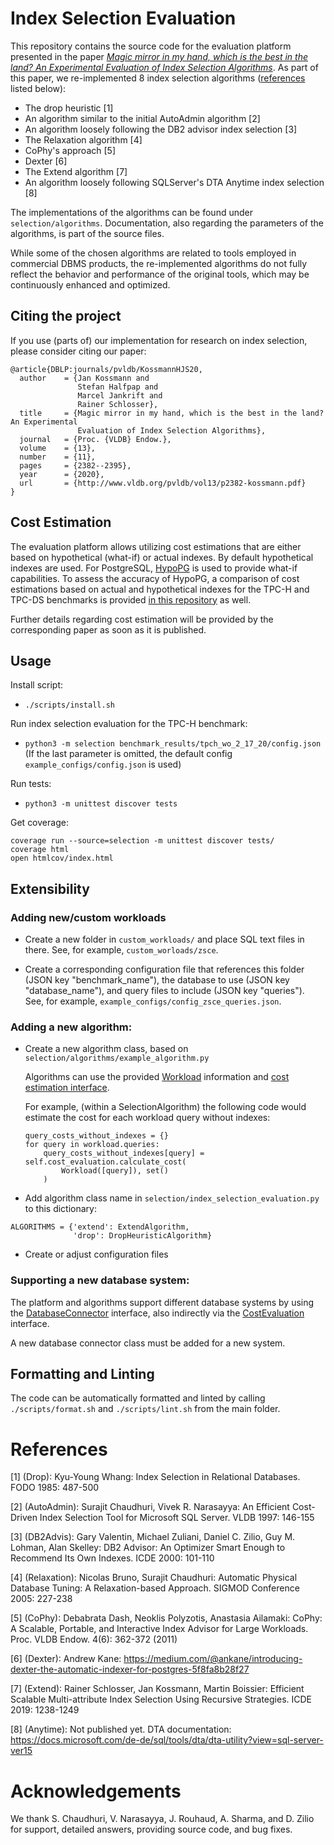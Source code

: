 # Index Selection Evaluation

This repository contains the source code for the evaluation platform presented in the paper [*Magic mirror in my hand, which is the best in the land? An Experimental Evaluation of Index Selection Algorithms*](http://www.vldb.org/pvldb/vol13/p2382-kossmann.pdf). As part of this paper, we re-implemented 8 index selection algorithms ([references](#references) listed below):

- The drop heuristic [1]
- An algorithm similar to the initial AutoAdmin algorithm [2]
- An algorithm loosely following the DB2 advisor index selection [3]
- The Relaxation algorithm [4]
- CoPhy's approach [5]
- Dexter [6]
- The Extend algorithm [7]
- An algorithm loosely following SQLServer's DTA Anytime index selection [8]

The implementations of the algorithms can be found under `selection/algorithms`. Documentation, also regarding the parameters of the algorithms, is part of the source files.

While some of the chosen algorithms are related to tools employed in commercial DBMS products, the re-implemented algorithms do not fully reflect the behavior and performance of the original tools, which may be continuously enhanced and optimized.

## Citing the project
If you use (parts of) our implementation for research on index selection, please consider citing our paper:
```
@article{DBLP:journals/pvldb/KossmannHJS20,
  author    = {Jan Kossmann and
               Stefan Halfpap and
               Marcel Jankrift and
               Rainer Schlosser},
  title     = {Magic mirror in my hand, which is the best in the land? An Experimental
               Evaluation of Index Selection Algorithms},
  journal   = {Proc. {VLDB} Endow.},
  volume    = {13},
  number    = {11},
  pages     = {2382--2395},
  year      = {2020},
  url       = {http://www.vldb.org/pvldb/vol13/p2382-kossmann.pdf}
}
```

## Cost Estimation
The evaluation platform allows utilizing cost estimations that are either based on hypothetical (what-if) or actual indexes. By default hypothetical indexes are used. For PostgreSQL, [HypoPG](https://github.com/HypoPG/hypopg) is used to provide what-if capabilities. To assess the accuracy of HypoPG, a comparison of cost estimations based on actual and hypothetical indexes for the TPC-H and TPC-DS benchmarks is provided [in this repository](https://github.com/hyrise/index_selection_evaluation/tree/refactoring/benchmark_results/cost_estimation_actual_vs_hypo) as well.

Further details regarding cost estimation will be provided by the corresponding paper as soon as it is published.

## Usage

Install script:
* `./scripts/install.sh`

Run index selection evaluation for the TPC-H benchmark:
* `python3 -m selection benchmark_results/tpch_wo_2_17_20/config.json`
(If the last parameter is omitted, the default config `example_configs/config.json` is used)

Run tests:
* `python3 -m unittest discover tests`

Get coverage:
```
coverage run --source=selection -m unittest discover tests/
coverage html
open htmlcov/index.html
```

## Extensibility

### Adding new/custom workloads

* Create a new folder in `custom_workloads/` and place SQL text files in there. See, for example, `custom_worloads/zsce`.

* Create a corresponding configuration file that references this folder (JSON key "benchmark_name"), the database to use (JSON key "database_name"), and query files to include (JSON key "queries").
  See, for example, `example_configs/config_zsce_queries.json`.
  
### Adding a new algorithm:
* Create a new algorithm class, based on `selection/algorithms/example_algorithm.py`
  
  Algorithms can use the provided [Workload](https://github.com/hyrise/index_selection_evaluation/blob/refactoring/selection/workload.py) information and [cost estimation interface](https://github.com/hyrise/index_selection_evaluation/blob/refactoring/selection/cost_evaluation.py).

  For example, (within a SelectionAlgorithm) the following code would estimate the cost for each workload query without indexes:

  ```
  query_costs_without_indexes = {}
  for query in workload.queries:
      query_costs_without_indexes[query] = self.cost_evaluation.calculate_cost(
          Workload([query]), set()
      )
  ```
* Add algorithm class name in `selection/index_selection_evaluation.py` to this dictionary:
```
ALGORITHMS = {'extend': ExtendAlgorithm,
              'drop': DropHeuristicAlgorithm}
```
* Create or adjust configuration files

### Supporting a new database system:

The platform and algorithms support different database systems by using the [DatabaseConnector](https://github.com/hyrise/index_selection_evaluation/blob/refactoring/selection/database_connector.py) interface, also indirectly via the [CostEvaluation](https://github.com/hyrise/index_selection_evaluation/blob/refactoring/selection/cost_evaluation.py) interface.

A new database connector class must be added for a new system.

## Formatting and Linting
The code can be automatically formatted and linted by calling `./scripts/format.sh` and `./scripts/lint.sh` from the main folder.

# References
[1] (Drop): Kyu-Young Whang: Index Selection in Relational Databases. FODO 1985: 487-500

[2] (AutoAdmin): Surajit Chaudhuri, Vivek R. Narasayya: An Efficient Cost-Driven Index Selection Tool for Microsoft SQL Server. VLDB 1997: 146-155

[3] (DB2Advis): Gary Valentin, Michael Zuliani, Daniel C. Zilio, Guy M. Lohman, Alan Skelley: DB2 Advisor: An Optimizer Smart Enough to Recommend Its Own Indexes. ICDE 2000: 101-110

[4] (Relaxation): Nicolas Bruno, Surajit Chaudhuri: Automatic Physical Database Tuning: A Relaxation-based Approach. SIGMOD Conference 2005: 227-238

[5] (CoPhy): Debabrata Dash, Neoklis Polyzotis, Anastasia Ailamaki: CoPhy: A Scalable, Portable, and Interactive Index Advisor for Large Workloads. Proc. VLDB Endow. 4(6): 362-372 (2011)

[6] (Dexter): Andrew Kane:  https://medium.com/@ankane/introducing-dexter-the-automatic-indexer-for-postgres-5f8fa8b28f27

[7] (Extend): Rainer Schlosser, Jan Kossmann, Martin Boissier: Efficient Scalable Multi-attribute Index Selection Using Recursive Strategies. ICDE 2019: 1238-1249

[8] (Anytime): Not published yet. DTA documentation: https://docs.microsoft.com/de-de/sql/tools/dta/dta-utility?view=sql-server-ver15

# Acknowledgements
We thank S. Chaudhuri, V. Narasayya, J. Rouhaud, A. Sharma, and D. Zilio for support, detailed answers, providing source code, and bug fixes.
